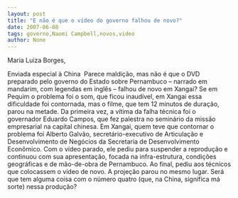```yaml
---
layout: post
title: "E não é que o vídeo do governo falhou de novo?"
date: 2007-06-08
tags: governo,Naomi Campbell,novos,video
author: None
---
```


Maria Luiza Borges,

Enviada especial &agrave; China&nbsp;
Parece maldi&ccedil;&atilde;o, mas n&atilde;o &eacute; que o DVD preparado pelo governo do Estado sobre Pernambuco &ndash; narrado em mandarim, com legendas em ingl&ecirc;s &ndash; falhou de novo em Xangai? Se em Pequim o problema foi o som, que ficou inaud&iacute;vel, em Xangai essa dificuldade foi contornada, mas o filme, que tem 12 minutos de dura&ccedil;&atilde;o, parou na metade.
Da primeira vez, a v&iacute;tima da falha t&eacute;cnica foi o governador Eduardo Campos, que fez palestra no semin&aacute;rio da miss&atilde;o empresarial na capital chinesa. Em Xangai, quem teve que contornar o problema foi Alberto Galv&atilde;o, secret&aacute;rio-executivo de Articula&ccedil;&atilde;o e Desenvolvimento de Neg&oacute;cios da Secretaria de Desenvolvimento Econ&ocirc;mico. Com o v&iacute;deo parado, ele pediu para suspender a reprodu&ccedil;&atilde;o e continuou com sua apresenta&ccedil;&atilde;o, focada na infra-estrutura, condi&ccedil;&otilde;es geogr&aacute;ficas e de m&atilde;o-de-obra de Pernambuco.
Ao final, pediu aos t&eacute;cnicos que colocassem o v&iacute;deo de novo. A proje&ccedil;&atilde;o parou no mesmo lugar. Ser&aacute; que tem alguma coisa com o n&uacute;mero quatro (que, na China, significa m&aacute; sorte) nessa produ&ccedil;&atilde;o?
 